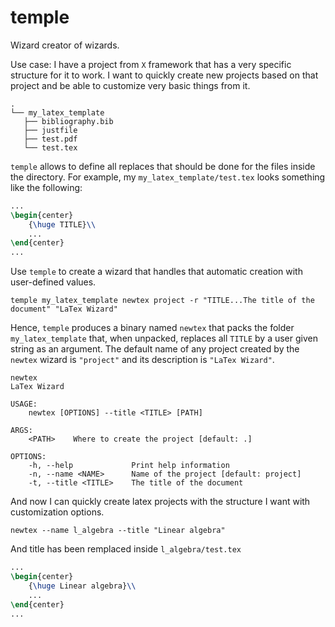 # temple
Wizard creator of wizards.

Use case: I have a project from `X` framework that has a very specific structure for it to work. I want to quickly create new projects based on that project and be able to customize very basic things from it.

```
.
└── my_latex_template
   ├── bibliography.bib
   ├── justfile
   ├── test.pdf
   └── test.tex 
```

`temple` allows to define all replaces that should be done for the files inside the directory.
For example, my `my_latex_template/test.tex` looks something like the following:

```latex
...
\begin{center}
    {\huge TITLE}\\
    ...
\end{center}
...
```

Use `temple` to create a wizard that handles that automatic creation with user-defined values.

```
temple my_latex_template newtex project -r "TITLE...The title of the document" "LaTex Wizard"
```

Hence, `temple` produces a binary named `newtex` that packs the folder `my_latex_template` that, when unpacked, replaces all `TITLE` by a user given string as an argument. The default name of any project created by the `newtex` wizard is `"project"` and its description is `"LaTex Wizard"`.

```
newtex
LaTex Wizard

USAGE:
    newtex [OPTIONS] --title <TITLE> [PATH]

ARGS:
    <PATH>    Where to create the project [default: .]

OPTIONS:
    -h, --help             Print help information
    -n, --name <NAME>      Name of the project [default: project]
    -t, --title <TITLE>    The title of the document
```

And now I can quickly create latex projects with the structure I want with customization options.

```
newtex --name l_algebra --title "Linear algebra"
```

And title has been remplaced inside `l_algebra/test.tex`

```latex
...
\begin{center}
    {\huge Linear algebra}\\
    ...
\end{center}
...
```
